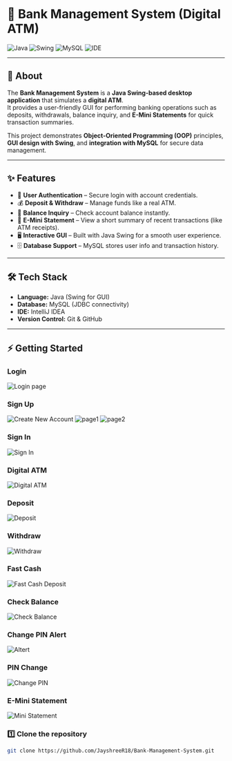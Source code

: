 # 🏦 Bank Management System (Digital ATM)

![Java](https://img.shields.io/badge/Java-ED8B00?style=for-the-badge&logo=java&logoColor=white)
![Swing](https://img.shields.io/badge/Java_Swing-007396?style=for-the-badge&logo=java&logoColor=white)
![MySQL](https://img.shields.io/badge/MySQL-005C84?style=for-the-badge&logo=mysql&logoColor=white)
![IDE](https://img.shields.io/badge/IDE-IntelliJ_IDEA-black?style=for-the-badge&logo=intellij-idea&logoColor=white)

---

## 📌 About
The **Bank Management System** is a **Java Swing-based desktop application** that simulates a **digital ATM**.  
It provides a user-friendly GUI for performing banking operations such as deposits, withdrawals, balance inquiry, and **E-Mini Statements** for quick transaction summaries.

This project demonstrates **Object-Oriented Programming (OOP)** principles, **GUI design with Swing**, and **integration with MySQL** for secure data management.

---

## ✨ Features
- 🔑 **User Authentication** – Secure login with account credentials.  
- 💰 **Deposit & Withdraw** – Manage funds like a real ATM.  
- 👀 **Balance Inquiry** – Check account balance instantly.  
- 📜 **E-Mini Statement** – View a short summary of recent transactions (like ATM receipts).  
- 🖥️ **Interactive GUI** – Built with Java Swing for a smooth user experience.  
- 🗄️ **Database Support** – MySQL stores user info and transaction history.  

---

## 🛠️ Tech Stack
- **Language:** Java (Swing for GUI)
- **Database:** MySQL (JDBC connectivity)
- **IDE:** IntelliJ IDEA
- **Version Control:** Git & GitHub

---

## ⚡ Getting Started

### Login 
![Login page](src/images/Login.png)

### Sign Up
![Create New Account](src/images/Signup1-createAcc.png)
![page1](src/images/Signup2.png)
![page2](src/images/Signup3.png)

### Sign In
![Sign In](src/images/Signin.png)

### Digital ATM
![Digital ATM](src/images/Digital%20Atm.png)

### Deposit
![Deposit](src/images/Deposit.png)

### Withdraw
![Withdraw](src/images/Withdraw.png)

### Fast Cash
![Fast Cash Deposit](src/images/Fast%20Cash.png)

### Check Balance
![Check Balance](src/images/Check%20Balance.png)

### Change PIN Alert
![Altert](src/images/PIN%20Change%20Alert.png)
### PIN Change
![Change PIN](src/images/PIN%20Change.png)

### E-Mini Statement
![Mini Statement](src/images/E-Mini%20Statement.png)

### 1️⃣ Clone the repository
```bash
git clone https://github.com/JayshreeR18/Bank-Management-System.git
